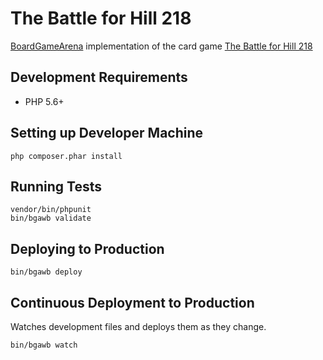 # The Battle for Hill 218

[BoardGameArena](https://boardgamearena.com/) implementation of the card game 
[The Battle for Hill 218](https://boardgamegeek.com/boardgame/32484/battle-hill-218)


## Development Requirements

 - PHP 5.6+


## Setting up Developer Machine

```
php composer.phar install
```


## Running Tests

```
vendor/bin/phpunit
bin/bgawb validate
```


## Deploying to Production

```
bin/bgawb deploy
```


## Continuous Deployment to Production

Watches development files and deploys them as they change.

```
bin/bgawb watch
```